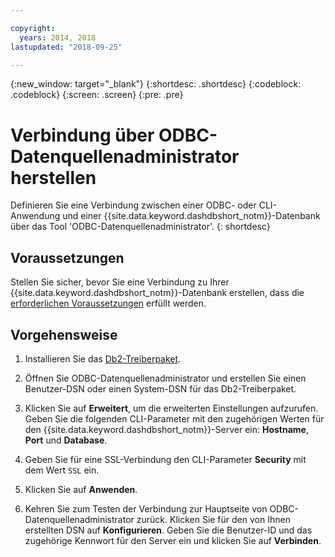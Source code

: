 ```yaml
---

copyright:
  years: 2014, 2018
lastupdated: "2018-09-25"

---
```


<!-- Attribute definitions --> 
{:new_window: target="_blank"}
{:shortdesc: .shortdesc}
{:codeblock: .codeblock}
{:screen: .screen}
{:pre: .pre}

# Verbindung über ODBC-Datenquellenadministrator herstellen

Definieren Sie eine Verbindung zwischen einer ODBC- oder CLI-Anwendung und einer {{site.data.keyword.dashdbshort_notm}}-Datenbank über das Tool 'ODBC-Datenquellenadministrator'.
{: shortdesc}

## Voraussetzungen

Stellen Sie sicher, bevor Sie eine Verbindung zu Ihrer {{site.data.keyword.dashdbshort_notm}}-Datenbank erstellen, dass die [erforderlichen Voraussetzungen](connecting.html#prereqs) erfüllt werden. 

<!-- Before you can connect to your database, you must perform the following steps:

- [Verify prerequisites](prereqs.html), including installing driver packages, configuring your local environment, and downloading SSL certificates (if needed)
- Collect [connection information](credentials.html), including database details such as host name and port numbers, and connection credentials such as user ID and password -->

## Vorgehensweise

1. Installieren Sie das [Db2-Treiberpaket](driver_pkg.html). 

2. Öffnen Sie ODBC-Datenquellenadministrator und erstellen Sie einen Benutzer-DSN oder einen System-DSN für das Db2-Treiberpaket. 
    
3. Klicken Sie auf **Erweitert**, um die erweiterten Einstellungen aufzurufen. Geben Sie die folgenden CLI-Parameter mit den zugehörigen Werten für den {{site.data.keyword.dashdbshort_notm}}-Server ein: **Hostname**, **Port** und **Database**. 
    
4. Geben Sie für eine SSL-Verbindung den CLI-Parameter **Security** mit dem Wert `SSL` ein. 
    
5. Klicken Sie auf **Anwenden**. 
    
6. Kehren Sie zum Testen der Verbindung zur Hauptseite von ODBC-Datenquellenadministrator zurück. Klicken Sie für den von Ihnen erstellten DSN auf **Konfigurieren**. Geben Sie die Benutzer-ID und das zugehörige Kennwort für den Server ein und klicken Sie auf **Verbinden**. 

